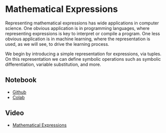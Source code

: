 # Mathematical Expressions

Representing mathematical expressions has wide applications in computer science.  One obvious application is in programming languages, where representing expressions is key to interpret or compile a program.  One less obvious application is in machine learning, where the representation is used, as we will see, to drive the learning process. 

We begin by introducing a simple representation for expressions, via tuples.  On this representation we can define symbolic operations such as symbolic differentiation, variable substitution, and more. 

## Notebook

* [Github](https://github.com/abstractions-in-python/abstractions-in-python.github.io/blob/master/notebooks/Mathematical_Expressions_chapter.ipynb)
* [Colab](https://drive.google.com/file/d/1Z6Cpz0cHAcHPi-7BwTJtrZ8qRRoZ217a/view?usp=sharing)

## Video

* [Mathematical Expressions](https://drive.google.com/file/d/1FxO6orY-h2tTHQwCwSqVYMEieTnecfYS/view?usp=sharing)